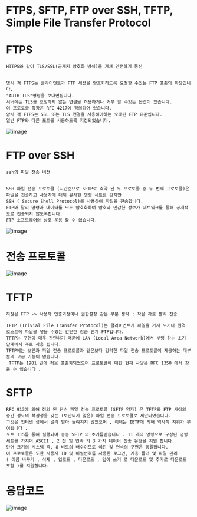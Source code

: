 # FTPS, SFTP, FTP over SSH, TFTP, Simple File Transfer Protocol


# FTPS
```
HTTPS와 같이 TLS/SSL(공개키 암호화 방식)을 거쳐 안전하게 통신


명시 적 FTPS는 클라이언트가 FTP 세션을 암호화하도록 요청할 수있는 FTP 표준의 확장입니다. 
"AUTH TLS"명령을 보내면됩니다. 
서버에는 TLS를 요청하지 않는 연결을 허용하거나 거부 할 수있는 옵션이 있습니다. 
이 프로토콜 확장은 RFC 4217에 정의되어 있습니다. 
암시 적 FTPS는 SSL 또는 TLS 연결을 사용해야하는 오래된 FTP 표준입니다. 
일반 FTP와 다른 포트를 사용하도록 지정되었습니다. 
```
![image](/uploads/4038dfaf6706be50165c26a0469ce205/image.png)


# FTP over SSH
```
ssh의 파일 전송 버전


SSH 파일 전송 프로토콜 (시간순으로 SFTP로 축약 된 두 프로토콜 중 두 번째 프로토콜)은 파일을 전송하고 사용자에 대해 유사한 명령 세트를 갖지만 
SSH ( Secure Shell Protocol)를 사용하여 파일을 전송합니다. 
FTP와 달리 명령과 데이터를 모두 암호화하여 암호와 민감한 정보가 네트워크를 통해 공개적으로 전송되지 않도록합니다. 
FTP 소프트웨어와 상호 운용 할 수 없습니다.
```
![image](/uploads/7408571da32dd7b109b1351a457b5045/image.png)

# 전송 프로토콜
![image](/uploads/3889de1b322c93c41f9ab7b68ca00791/image.png)

# TFTP
```
하찮은 FTP -> 사용자 인증과정이나 권한설정 같은 부분 생략 : 작은 자료 빨리 전송

TFTP (Trivial File Transfer Protocol)는 클라이언트가 파일을 가져 오거나 원격 호스트에 파일을 넣을 수있는 간단한 잠금 단계 FTP입니다. 
TFTP는 구현이 매우 간단하기 때문에 LAN (Local Area Network)에서 부팅 하는 초기 단계에서 주로 사용 됩니다. 
TFTP에는 보안과 파일 전송 프로토콜과 같은보다 강력한 파일 전송 프로토콜이 제공하는 대부분의 고급 기능이 없습니다.
 TFTP는 1981 년에 처음 표준화되었으며 프로토콜에 대한 현재 사양은 RFC 1350 에서 찾을 수 있습니다 .  
```

# SFTP
```
RFC 913에 의해 정의 된 단순 파일 전송 프로토콜 (SFTP 약자) 은 TFTP와 FTP 사이의 중간 정도의 복잡성을 갖는 (보안되지 않은) 파일 전송 프로토콜로 제안되었습니다. 
그것은 인터넷 상에서 널리 받아 들여지지 않았으며 , 이제는 IETF에 의해 역사적 지위가 부여됩니다 . 
포트 115를 통해 실행되며 종종 SFTP 의 초기를받습니다 . 11 개의 명령으로 구성된 명령 세트를 가지며 ASCII , 2 진 및 연속 의 3 가지 데이터 전송 유형을 지원 합니다. 
단어 크기의 시스템 즉, 8 비트의 배수이므로 이진 및 연속의 구현은 동일합니다. 
이 프로토콜은 또한 사용자 ID 및 비밀번호를 사용한 로그인, 계층 폴더 및 파일 관리 
( 이름 바꾸기 , 삭제 , 업로드 , 다운로드 , 덮어 쓰기 로 다운로드 및 추가로 다운로드 포함 )를 지원합니다.
```

# 응답코드
![image](/uploads/cf2537fe1dcdb28c889e91cd019689e4/image.png)

